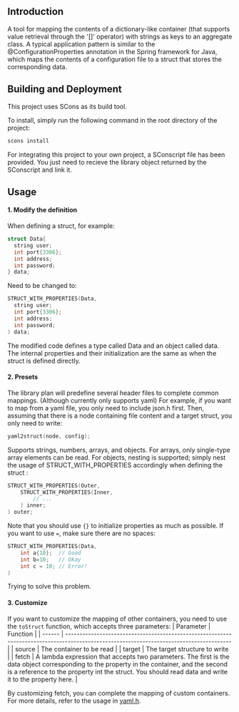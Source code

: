 ## Introduction

A tool for mapping the contents of a dictionary-like container (that supports value retrieval through the '[]' operator) with strings as keys to an aggregate class.
A typical application pattern is similar to the @ConfigurationProperties annotation in the Spring framework for Java, which maps the contents of a configuration file to a struct that stores the corresponding data.

## Building and Deployment

This project uses SCons as its build tool.

To install, simply run the following command in the root directory of the project:

```bash
scons install
```

For integrating this project to your own project, a SConscript file has been provided. You just need to recieve the library object returned by the SConscript and link it.

## Usage

#### 1. Modify the definition

When defining a struct, for example:

```cpp
struct Data{
  string user;
  int port{3306};
  int address;
  int password;
} data;
```

Need to be changed to:

```cpp
STRUCT_WITH_PROPERTIES(Data,
  string user;
  int port{3306};
  int address;
  int password;
) data;
```

The modified code defines a type called Data and an object called data. The internal properties and their initialization are the same as when the struct is defined directly.

#### 2. Presets

The library plan will predefine several header files to complete common mappings. (Although currently only supports yaml)
For example, if you want to map from a yaml file, you only need to include json.h first. Then, assuming that there is a node containing file content and a target struct, you only need to write:

```cpp
yaml2struct(node, config);
```

Supports strings, numbers, arrays, and objects. For arrays, only single-type array elements can be read. For objects, nesting is supported; simply nest the usage of STRUCT_WITH_PROPERTIES accordingly when defining the struct :

```cpp
STRUCT_WITH_PROPERTIES(Outer,
    STRUCT_WITH_PROPERTIES(Inner,
        // ...
    ) inner;
) outer;
```

Note that you should use `{}` to initialize properties as much as possible. If you want to use `=`, make sure there are no spaces:

```cpp
STRUCT_WITH_PROPERTIES(Data,
    int a{10};  // Good
    int b=10;   // Okay
    int c = 10; // Error!
)
```

Trying to solve this problem.

#### 3. Customize

If you want to customize the mapping of other containers, you need to use the `toStruct` function, which accepts three parameters:
| Parameter | Function |
| ------ | ---------------------------------------------------------------------------------------------------------------------------------------- |
| source | The container to be read |
| target | The target structure to write |
| fetch | A lambda expression that accepts two parameters. The first is the data object corresponding to the property in the container, and the second is a reference to the property int the struct. You should read data and write it to the property here. |

By customizing fetch, you can complete the mapping of custom containers. For more details, refer to the usage in [yaml.h](yaml.h).
